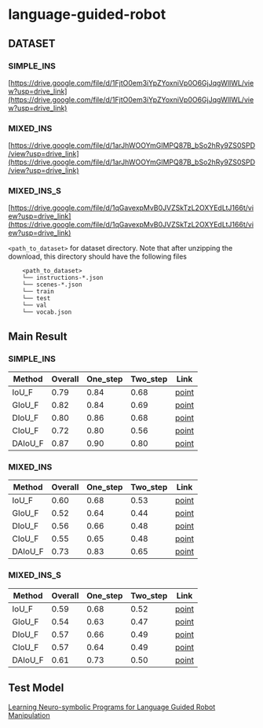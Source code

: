 # language-guided-robot

## DATASET
### SIMPLE_INS
[https://drive.google.com/file/d/1FjtO0em3iYpZYoxniVp0O6GjJqgWllWL/view?usp=drive_link](https://drive.google.com/file/d/1FjtO0em3iYpZYoxniVp0O6GjJqgWllWL/view?usp=drive_link)

### MIXED_INS
[https://drive.google.com/file/d/1arJhWOOYmGlMPQ87B_bSo2hRy9ZS0SPD/view?usp=drive_link](https://drive.google.com/file/d/1arJhWOOYmGlMPQ87B_bSo2hRy9ZS0SPD/view?usp=drive_link)

### MIXED_INS_S
[https://drive.google.com/file/d/1qGavexpMvB0JVZSkTzL2OXYEdLtJ166t/view?usp=drive_link](https://drive.google.com/file/d/1qGavexpMvB0JVZSkTzL2OXYEdLtJ166t/view?usp=drive_link)

`<path_to_dataset>` for dataset directory. Note that after unzipping the download, this directory should have the following files
        
        <path_to_dataset>
		└── instructions-*.json
		└── scenes-*.json
		└── train
		└── test
		└── val
		└── vocab.json

## Main Result
### SIMPLE_INS
| Method   | Overall |One_step |Two_step | Link  |
|---------|-----------|-----------|-----------|-------|
| IoU_F | 0.79 | 0.84 | 0.68 | [point](https://drive.google.com/file/d/1JirNe2phLsDbStr9RzT6ntcAwMagLr8g/view?usp=drive_link)|
| GIoU_F | 0.82 | 0.84 | 0.69 | [point](https://drive.google.com/file/d/1C1r1EF17KFN6sfhr0Dqy3usO2G4Iz9Jd/view?usp=drive_link) |
| DIoU_F | 0.80 | 0.86 | 0.68 | [point](https://drive.google.com/file/d/14KW9IvdVEqWerFLTHjEHgaE1e-vLBOvm/view?usp=drive_link)|
| CIoU_F | 0.72 | 0.80 | 0.56 | [point](https://drive.google.com/file/d/16XHdtmpVx8sD8oUANb68YySRGMVO8bIl/view?usp=drive_link)|
| DAIoU_F | 0.87 | 0.90 | 0.80 | [point](https://drive.google.com/file/d/18nsXllg4RsMKoC2lylYJO_tuY4VWycq0/view?usp=drive_link)|


### MIXED_INS
| Method   | Overall |One_step |Two_step | Link  |
|---------|-----------|-----------|-----------|-------|
| IoU_F | 0.60 | 0.68 | 0.53 | [point](https://drive.google.com/file/d/1u1oB8AlGVT4d4k52Pomomk-XyJ0JGh84/view?usp=drive_link)|
| GIoU_F | 0.52 | 0.64 | 0.44 | [point](https://drive.google.com/file/d/1CYSF_bChrjBailf-dMm9JtT5GgeDjAY6/view?usp=drive_link) |
| DIoU_F | 0.56 | 0.66 | 0.48 | [point](https://drive.google.com/file/d/1DvrttAmmZFLAT0EuIpiKoD62_RQynD4O/view?usp=drive_link)|
| CIoU_F | 0.55 | 0.65 | 0.48 | [point](https://drive.google.com/file/d/1S1k2LttJ5ZAHZ6RmD2NPRF952MMJhawy/view?usp=drive_link)|
| DAIoU_F | 0.73 | 0.83 | 0.65 | [point](https://drive.google.com/file/d/1iEflymBfpLwnlPoVU0uYJYg2ztk3Km8Y/view?usp=drive_link)|

### MIXED_INS_S
| Method   | Overall |One_step |Two_step | Link  |
|---------|-----------|-----------|-----------|-------|
| IoU_F | 0.59 | 0.68 | 0.52 | [point](https://drive.google.com/file/d/1R_8T48PfIFT9IXj0YzY64lRwRDX5T_wI/view?usp=drive_link)|
| GIoU_F | 0.54 | 0.63 | 0.47 | [point](https://drive.google.com/file/d/1MVhy5fB1yWgXrL5yi9O332YdIQcvr10g/view?usp=drive_link) |
| DIoU_F | 0.57 | 0.66 | 0.49 | [point](https://drive.google.com/file/d/1B9FqpaTmAYIufKInPRIGTXeCFvuRS33a/view?usp=drive_link)|
| CIoU_F | 0.57 | 0.64 | 0.49 | [point](https://drive.google.com/file/d/15us-9VW8f_axhZAnI7PUSzvB1UU5qtbf/view?usp=drive_link)|
| DAIoU_F | 0.61 | 0.73 | 0.50 | [point](https://drive.google.com/file/d/1L0s1PGrcxR2iVNcwstBYsHCg2XJqgwLQ/view?usp=drive_link)|

## Test Model

[Learning Neuro-symbolic Programs for Language Guided Robot Manipulation](https://nsrmp.github.io/)






